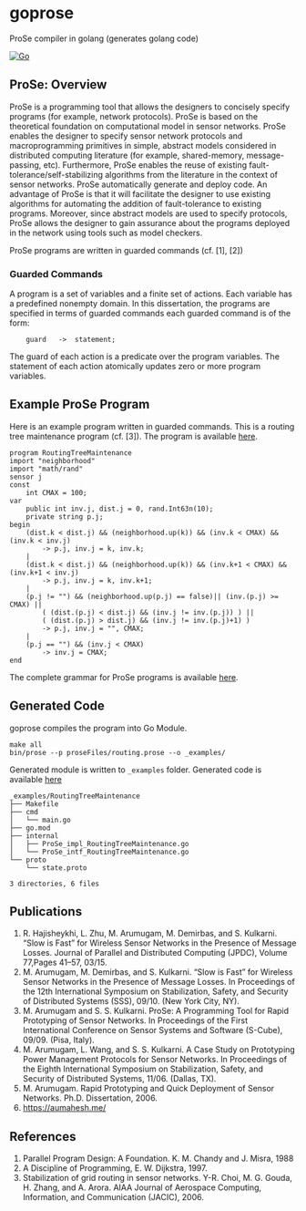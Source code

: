# goprose
ProSe compiler in golang (generates golang code)

[![Go](https://github.com/aumahesh/goprose/actions/workflows/go.yml/badge.svg)](https://github.com/aumahesh/goprose/actions/workflows/go.yml)

## ProSe: Overview

ProSe is a programming tool that allows the designers to concisely specify
programs (for example, network protocols). ProSe is based on the theoretical
foundation on computational model in sensor networks. ProSe enables the
designer to specify sensor network protocols and macroprogramming
primitives in simple, abstract models considered in distributed computing
literature (for example, shared-memory, message-passing, etc). Furthermore,
ProSe enables the reuse of existing fault-tolerance/self-stabilizing algorithms
from the literature in the context of sensor networks. ProSe automatically
generate and deploy code. An advantage of ProSe is that it will facilitate
the designer to use existing algorithms for automating the addition of
fault-tolerance to existing programs. Moreover, since abstract models are
used to specify protocols, ProSe allows the designer to gain assurance about
the programs deployed in the network using tools such as model checkers.

ProSe programs are written in guarded commands (cf. [1], [2])

### Guarded Commands

A program is a set of variables and a finite set of actions. Each variable
has a predefined nonempty domain. In this dissertation, the programs are
specified in terms of guarded commands each guarded command is of
the form: 
    
```
    guard   ->  statement;
```

The guard of each action is a predicate over the program variables. The
statement of each action atomically updates zero or more program variables.

## Example ProSe Program

Here is an example program written in guarded commands. This is a routing
tree maintenance program (cf. [3]). The program is available [here](https://github.com/aumahesh/goprose/blob/main/proseFiles/routing.prose).

```
program RoutingTreeMaintenance
import "neighborhood"
import "math/rand"
sensor j
const
	int CMAX = 100;
var
	public int inv.j, dist.j = 0, rand.Int63n(10);
	private string p.j;
begin
	(dist.k < dist.j) && (neighborhood.up(k)) && (inv.k < CMAX) && (inv.k < inv.j)
		-> p.j, inv.j = k, inv.k;
	|
	(dist.k < dist.j) && (neighborhood.up(k)) && (inv.k+1 < CMAX) && (inv.k+1 < inv.j)
		-> p.j, inv.j = k, inv.k+1;
	|
	(p.j != "") && (neighborhood.up(p.j) == false)|| (inv.(p.j) >= CMAX) ||
		( (dist.(p.j) < dist.j) && (inv.j != inv.(p.j)) ) ||
		( (dist.(p.j) > dist.j) && (inv.j != inv.(p.j)+1) )
		-> p.j, inv.j = "", CMAX;
	|
	(p.j == "") && (inv.j < CMAX)
		-> inv.j = CMAX;
end

```

The complete grammar for ProSe programs is available [here](https://github.com/aumahesh/goprose/blob/main/internal/parser/prose.go#L1). 

## Generated Code

goprose compiles the program into Go Module. 

```
make all
bin/prose --p proseFiles/routing.prose --o _examples/
```

Generated module is written to `_examples` folder. Generated code is available [here](https://github.com/aumahesh/goprose/tree/main/_examples/RoutingTreeMaintenance)

```
_examples/RoutingTreeMaintenance
├── Makefile
├── cmd
│   └── main.go
├── go.mod
├── internal
│   ├── ProSe_impl_RoutingTreeMaintenance.go
│   └── ProSe_intf_RoutingTreeMaintenance.go
└── proto
    └── state.proto

3 directories, 6 files

```

## Publications

1. R. Hajisheykhi, L. Zhu, M. Arumugam, M. Demirbas, and S. Kulkarni.  “Slow is Fast” for Wireless Sensor Networks in the Presence of Message Losses. Journal of Parallel and Distributed Computing (JPDC), Volume 77,Pages 41–57, 03/15.
2. M. Arumugam, M. Demirbas, and S. Kulkarni. “Slow is Fast” for Wireless Sensor Networks in the Presence of Message Losses. In Proceedings of the 12th International Symposium on Stabilization, Safety, and Security of Distributed Systems (SSS), 09/10. (New York City, NY).
3. M. Arumugam and S. S. Kulkarni. ProSe: A Programming Tool for Rapid Prototyping of Sensor Networks. In Proceedings of the First International Conference on Sensor Systems and Software (S-Cube), 09/09. (Pisa, Italy).
4. M. Arumugam, L. Wang, and S. S. Kulkarni. A Case Study on Prototyping Power Management Protocols for Sensor Networks. In Proceedings of the Eighth International Symposium on Stabilization, Safety, and Security of Distributed Systems, 11/06. (Dallas, TX).
5. M. Arumugam. Rapid Prototyping and Quick Deployment of Sensor Networks. Ph.D. Dissertation, 2006.
6. https://aumahesh.me/

## References

1. Parallel Program Design: A Foundation. K. M. Chandy and J. Misra, 1988
2. A Discipline of Programming, E. W. Dijkstra, 1997.
3. Stabilization of grid routing in sensor networks. Y-R. Choi, M. G. Gouda, H. Zhang, and A. Arora.
   AIAA Journal of Aerospace Computing, Information, and Communication (JACIC), 2006.
